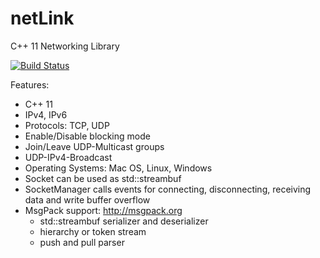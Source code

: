 netLink
=======

C++ 11 Networking Library

[![Build Status](https://travis-ci.org/Lichtso/netLink.png)](https://travis-ci.org/Lichtso/netLink)

Features:
* C++ 11
* IPv4, IPv6
* Protocols: TCP, UDP
* Enable/Disable blocking mode
* Join/Leave UDP-Multicast groups
* UDP-IPv4-Broadcast
* Operating Systems: Mac OS, Linux, Windows
* Socket can be used as std::streambuf 
* SocketManager calls events for connecting, disconnecting, receiving data and write buffer overflow
* MsgPack support: http://msgpack.org
	* std::streambuf serializer and deserializer
	* hierarchy or token stream
	* push and pull parser